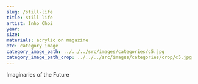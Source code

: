 ```yaml
---
slug: /still-life
title: still life
artist: Inho Choi
year:
size:
materials: acrylic on magazine
etc: category image
category_image_path: ../../../src/images/categories/c5.jpg
category_image_path_crop: ../../../src/images/categories/crop/c5.jpg
---
```


Imaginaries of the Future